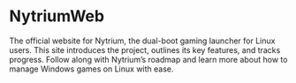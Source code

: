 # NytriumWeb
The official website for Nytrium, the dual-boot gaming launcher for Linux users. This site introduces the project, outlines its key features, and tracks progress. Follow along with Nytrium’s roadmap and learn more about how to manage Windows games on Linux with ease.
